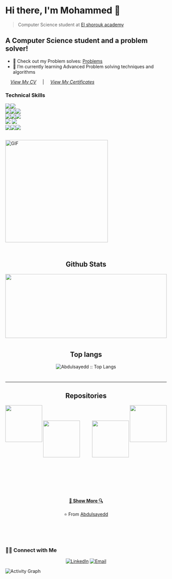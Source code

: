 # Hi there, I'm Mohammed 👋 
> Computer Science student at [El shorouk academy](https://www.sha.edu.eg/)

## A Computer Science student and a problem solver!

- 🔭 Check out my Problem solves: [Problems](https://github.com/Abdulsayedd/Problems)
- 🌱 I’m currently learning Advanced Problem solving techniques and algorithms 

&nbsp; &nbsp; *[View My CV](https://drive.google.com/file/d/1LmM3iX8PBKiHK_ynfnqpazofayNscHxQ/view?usp=sharing)*
&nbsp; &nbsp; |  &nbsp; &nbsp; *[View My Certificates](https://github.com/Abdulsayedd/Cirtificates)*
<br />

### Technical Skills
<img src="https://img.shields.io/badge/-Problem%20Solving-ffa804?style=flat"><img src="https://img.shields.io/badge/-C%20&%20C++-659ad2?style=flat&logo=c%2B%2B&logoColor=ffffff"><br />
<img src = "https://img.shields.io/badge/-HTML5-E34F26?style=flat&logo=html5&logoColor=white"><img src = "https://img.shields.io/badge/-CSS3-1572B6?style=flat&logo=css3&logoColor=white"><img src="https://img.shields.io/badge/-JavaScript-black?style=flat&logo=javascript&logoColor=eed718"> <br />
<img src="https://img.shields.io/badge/-Java 8-06305b?style=flat&logo=java&logoColor=white"><img src="https://img.shields.io/badge/-Python%203-black?style=flat&logo=python&logoColor=white"><img src="https://img.shields.io/badge/-Database%20Management-4d008f?style=flat">  <br /><img src="https://img.shields.io/badge/-Android-black?style=flat&logo=android"> <img src="https://img.shields.io/badge/-JAVA-3a495d?style=flat&logoColor=67b7f7"> <br />
<img src="https://img.shields.io/badge/-Microsoft%20Word-164ead?style=flat&logo=microsoft%20word"><img src="https://img.shields.io/badge/-Microsoft%20Excel-026f39?style=flat&logo=microsoft%20excel"><img src="https://img.shields.io/badge/-Microsoft%20PowerPoint-b9361a?style=flat&logo=microsoft%20powerpoint">
<br /><br />

<img align="center" width="320px" alt="GIF" src="https://miro.medium.com/max/480/0*tWkX7jycteZn1qbC.gif" />
<br><br>


#




<h2 align="center">Github Stats</h2>
<p align="center">
<a href="https://github.com/Abdulsayedd/github-readme-stats" title="Go to Source"><img width="100%" height="200" src="https://github-readme-stats.vercel.app/api?username=Abdulsayedd&show_icons=true&theme=gotham"></a>


#




<h2 align="center">Top langs</h2>
<p align="center"><img src="https://github-readme-stats.vercel.app/api/top-langs/?username=Abdulsayedd&langs_count=10&theme=gotham&text_color=fff&layout=compact" alt="Abdulsayedd :: Top Langs" /></p>

#
<hr>

<h2 align="center">Repositories</h2>

<p width="100%" align="center">
  <a align="left" href="https://github.com/Abdulsayedd/Problems" title="Algorithms"><img align="left" height="115" src="https://github-readme-stats.vercel.app/api/pin/?username=Abdulsayedd&repo=Problems&theme=gotham"></a><a align="right" href="https://github.com/Abdulsayedd/Data-Structure" title="Data-Structure"><img align="right" height="115" src="https://github-readme-stats.vercel.app/api/pin/?username=Abdulsayedd&repo=Data-Structure&theme=gotham"></a>
</p>
<br><br>
<p width="100%" align="center">
  <a align="left" href="https://github.com/Abdulsayedd/File-structure" title="File-structure"><img align="left" height="115" src="https://github-readme-stats.vercel.app/api/pin/?username=Abdulsayedd&repo=File-structure&theme=gotham"></a>
  <a align="right" href="https://github.com/Abdulsayedd/OOP" title="OOP"><img align="right" height="115" src="https://github-readme-stats.vercel.app/api/pin/?username=Abdulsayedd&repo=OOP&theme=gotham"></a>
<br><br><br><br><br><br><br><br><br><br><br><br><br>
<h4 align="center"><a href=https://github.com/Abdulsayedd?tab=repositories" title="Show Repositories">🔎 Show More 🔍</a></h4>

<p align = "center">
    ⭐️ From <a href="https://github.com/Abdulsayedd/">Abdulsayedd</a>
</p>

<br><br>

#
<h3> 🤝🏻 Connect with Me </h3>

<p align="center">
<a href="https://www.linkedin.com/in/abdulsayed/" target="_blank"><img alt="LinkedIn" src="https://img.shields.io/badge/LinkedIn-@abdulsayed-blue?style=flat&logo=linkedin"></a>
<a href="mailto:abdulsayedd@gmail.com"><img alt="Email" src="https://img.shields.io/badge/Email-abdulsayedd@gmail.com-red?style=flat&logo=gmail"></a>
</p>



![Activity Graph](https://activity-graph.herokuapp.com/graph?username=abdulsayedd&bg_color=0C1014&color=ffffff&line=2AA788&point=ffffff&area=true&hide_border=true)

